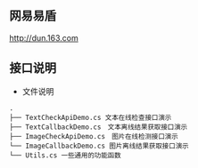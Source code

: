 ## 网易易盾
http://dun.163.com
## 接口说明

- 文件说明

```
.
├── TextCheckApiDemo.cs 文本在线检查接口演示
├── TextCallbackDemo.cs　文本离线结果获取接口演示
├── ImageCheckApiDemo.cs　图片在线检测接口演示
└── ImageCallbackDemo.cs 图片离线结果获取接口演示
└── Utils.cs 一些通用的功能函数
```
